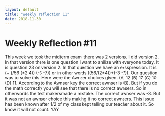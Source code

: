 ```yaml
---
layout: default
title: "weekly reflection 11"
date: 2018-11-30
---
```

<h1> Weekly Reflection #11 </h1>

<p> This week we took the midterm exam. there was 2 versions. I did version 2. In that version there is one question I want to anilize with everyone today. It is question 23 on version 2. In that question we have an exsspression. It is (+ (/56 (*2 4)) (-3 -7)) or in other words ((56/(2*4))+(-3 -7)). Our question was to solve this. Here were the Awnser choices given. (A) 12 (B) 17 (C) 10 (D) 11. According to the Awnser key the correct awnser is (B). But if you do the math correctly you will see that there is no correct awnsers. So in otherwords the test makersmade a mistake. The correct awnser was -3. But it was not an awnser choice this making it no correct awnsers. This issue has been known after 1/2 of my class kept telling our teacher about it. So know it will not count. YAY</p>

